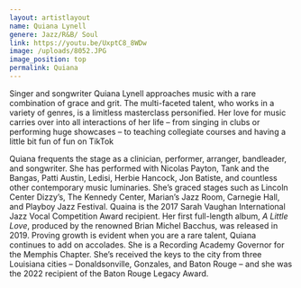 ```yaml
---
layout: artistlayout
name: Quiana Lynell
genere: Jazz/R&B/ Soul
link: https://youtu.be/UxptC8_8WDw
image: /uploads/8052.JPG
image_position: top
permalink: Quiana
---
```

Singer and songwriter Quiana Lynell approaches music with a rare combination of grace and grit. The multi-faceted talent, who works in a variety of genres, is a limitless masterclass personified. Her love for music carries over into all interactions of her life – from singing in clubs or performing huge showcases – to teaching collegiate courses and having a little bit fun of fun on TikTok

Quiana frequents the stage as a clinician, performer, arranger, bandleader, and songwriter. She has performed with Nicolas Payton, Tank and the Bangas, Patti Austin, Ledisi, Herbie Hancock, Jon Batiste, and countless other contemporary music luminaries. She’s graced stages such as Lincoln Center Dizzy’s, The Kennedy Center, Marian’s Jazz Room, Carnegie Hall, and Playboy Jazz Festival. Quaina is the 2017 Sarah Vaughan International Jazz Vocal Competition Award recipient. Her first full-length album, *A Little Love*, produced by the renowned Brian Michel Bacchus, was released in 2019. Proving growth is evident when you are a rare talent, Quiana continues to add on accolades. She is a Recording Academy Governor for the Memphis Chapter. She’s received the keys to the city from three Louisiana cities – Donaldsonville, Gonzales, and Baton Rouge – and she was the 2022 recipient of the Baton Rouge Legacy Award.